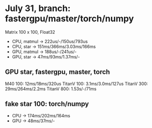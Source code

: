 # July 31, branch: fastergpu/master/torch/numpy
Matrix 100 x 100, Float32
* CPU, matmul -> 222us/-/150us/793us
* CPU, star -> 151ms/366ms/3.03ms/166ms
* GPU, matmul -> 188us/-/241us/-
* GPU, star -> 47ms/93ms/1.37ms/-

## GPU star, fastergpu, master, torch
M40 100: 12ms/18ms/320us
TitanV 100: 3.1ms/3.0ms/127us
TitanV 300: 29ms/264ms/2.2ms
TitanV 800: 1.53s/-/71ms

## fake star 100: torch/numpy
* CPU -> 174ms/202ms/164ms
* GPU -> 48ms/37ms/-
